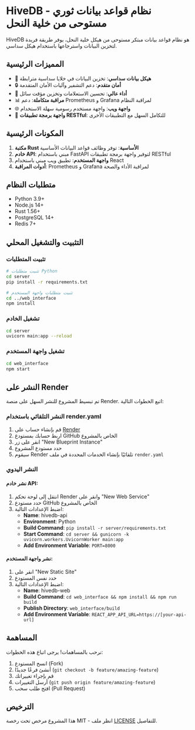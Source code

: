 # HiveDB - نظام قواعد بيانات ثوري مستوحى من خلية النحل

HiveDB هو نظام قواعد بيانات مبتكر مستوحى من هيكل خلية النحل، يوفر طريقة فريدة لتخزين البيانات واسترجاعها باستخدام هيكل سداسي.

## المميزات الرئيسية

- 🔷 **هيكل بيانات سداسي**: تخزين البيانات في خلايا سداسية مترابطة
- 🔒 **أمان متقدم**: دعم التشفير وآليات الأمان المتقدمة
- 🚀 **أداء عالي**: تحسين الاستعلامات وتخزين مؤقت سائل
- 📊 **مراقبة متكاملة**: دعم Prometheus و Grafana لمراقبة النظام
- 🌐 **واجهة ويب**: واجهة مستخدم رسومية سهلة الاستخدام
- 🔌 **واجهة برمجة تطبيقات RESTful**: للتكامل السهل مع التطبيقات الأخرى

## المكونات الرئيسية

1. **مكتبة Rust الأساسية**: توفر وظائف قواعد البيانات الأساسية
2. **خادم API**: مبني باستخدام FastAPI لتوفير واجهة برمجة تطبيقات RESTful
3. **واجهة المستخدم**: تطبيق ويب مبني باستخدام React
4. **أدوات المراقبة**: Prometheus و Grafana لمراقبة الأداء والصحة

## متطلبات النظام

- Python 3.9+
- Node.js 14+
- Rust 1.56+
- PostgreSQL 14+
- Redis 7+

## التثبيت والتشغيل المحلي

### تثبيت المتطلبات

```bash
# تثبيت متطلبات Python
cd server
pip install -r requirements.txt

# تثبيت متطلبات واجهة المستخدم
cd ../web_interface
npm install
```

### تشغيل الخادم

```bash
cd server
uvicorn main:app --reload
```

### تشغيل واجهة المستخدم

```bash
cd web_interface
npm start
```

## النشر على Render

تم تبسيط المشروع للنشر السهل على منصة Render. اتبع الخطوات التالية:

### النشر التلقائي باستخدام render.yaml

1. قم بإنشاء حساب على [Render](https://render.com)
2. اربط حسابك بمستودع GitHub الخاص بالمشروع
3. انقر على زر "New Blueprint Instance"
4. حدد مستودع المشروع
5. سيقوم Render تلقائيًا بإنشاء الخدمات المحددة في ملف `render.yaml`

### النشر اليدوي

#### نشر خادم API:

1. انتقل إلى لوحة تحكم Render وانقر على "New Web Service"
2. حدد مستودع GitHub الخاص بالمشروع
3. اضبط الإعدادات التالية:
   - **Name**: hivedb-api
   - **Environment**: Python
   - **Build Command**: `pip install -r server/requirements.txt`
   - **Start Command**: `cd server && gunicorn -k uvicorn.workers.UvicornWorker main:app`
   - **Add Environment Variable**: `PORT=8000`

#### نشر واجهة المستخدم:

1. انقر على "New Static Site"
2. حدد نفس المستودع
3. اضبط الإعدادات التالية:
   - **Name**: hivedb-web
   - **Build Command**: `cd web_interface && npm install && npm run build`
   - **Publish Directory**: `web_interface/build`
   - **Add Environment Variable**: `REACT_APP_API_URL=https://[your-api-url]`

## المساهمة

نرحب بالمساهمات! يرجى اتباع هذه الخطوات:

1. انسخ المستودع (Fork)
2. أنشئ فرعًا جديدًا (`git checkout -b feature/amazing-feature`)
3. قم بإجراء تغييراتك
4. أرسل التغييرات (`git push origin feature/amazing-feature`)
5. افتح طلب سحب (Pull Request)

## الترخيص

هذا المشروع مرخص تحت رخصة MIT - انظر ملف [LICENSE](LICENSE) للتفاصيل.

